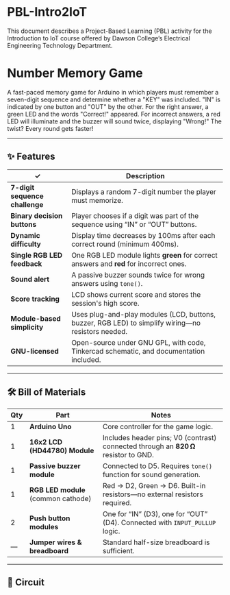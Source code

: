 # PBL-Intro2IoT
This document describes a Project-Based Learning (PBL) activity for the Introduction to IoT course offered by Dawson College’s Electrical Engineering Technology Department.

# Number Memory Game

A fast-paced memory game for Arduino in which players must remember a seven-digit sequence and determine whether a "KEY" was included. "IN" is indicated by one button and "OUT" by the other.  For the right answer, a green LED and the words "Correct!" appeared.  For incorrect answers, a red LED will illuminate and the buzzer will sound twice, displaying "Wrong!"  The twist?  Every round gets faster!





---

## ✨ Features 

| ✓ | Description |
|---|-------------|
| **7-digit sequence challenge** | Displays a random 7-digit number the player must memorize. |
| **Binary decision buttons** | Player chooses if a digit was part of the sequence using “IN” or “OUT” buttons. |
| **Dynamic difficulty** | Display time decreases by 100ms after each correct round (minimum 400ms). |
| **Single RGB LED feedback** | One RGB LED module lights **green** for correct answers and **red** for incorrect ones. |
| **Sound alert** | A passive buzzer sounds twice for wrong answers using `tone()`. |
| **Score tracking** | LCD shows current score and stores the session's high score. |
| **Module-based simplicity** | Uses plug-and-play modules (LCD, buttons, buzzer, RGB LED) to simplify wiring—no resistors needed. |
| **GNU-licensed** | Open-source under GNU GPL, with code, Tinkercad schematic, and documentation included. |

---

## 🛠 Bill of Materials 

| Qty | Part | Notes |
|-----|------|-------|
| 1 | **Arduino Uno** | Core controller for the game logic. |
| 1 | **16x2 LCD (HD44780) Module** | Includes header pins; V0 (contrast) connected through an **820 Ω** resistor to GND. |
| 1 | **Passive buzzer module** | Connected to D5. Requires `tone()` function for sound generation. |
| 1 | **RGB LED module** (common cathode) | Red → D2, Green → D6. Built-in resistors—no external resistors required. |
| 2 | **Push button modules** | One for “IN” (D3), one for “OUT” (D4). Connected with `INPUT_PULLUP` logic. |
| — | **Jumper wires & breadboard** | Standard half-size breadboard is sufficient. |

---

## 🔌 Circuit
